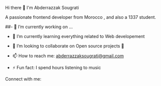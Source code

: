 Hi there 👋 I'm Abderrazzak Sougrati


A passionate frontend developer from Morocco , and also a 1337 student.

##- 🔭 I’m currently working on ...
- 🌱 I’m currently learning everything related to Web developement 
- 👯 I’m looking to collaborate on Open source projects 🤝


- 📫 How to reach me: abderrazzaksougrati@gmail.com
- ⚡ Fun fact: I spend hours listening to music

Connect with me:
 
